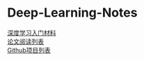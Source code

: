 # Deep-Learning-Notes
[深度学习入门材料](https://github.com/shihailong/Deep-Learning-Notes/blob/master/reading_materials/deeplearning_tutorial.md)  
[论文阅读列表](https://github.com/shihailong/Deep-Learning-Notes/blob/master/reading_materials/paper_reading_list.md)  
[Github项目列表](https://github.com/shihailong/Deep-Learning-Notes/blob/master/reading_materials/github_projects_list.md)  
